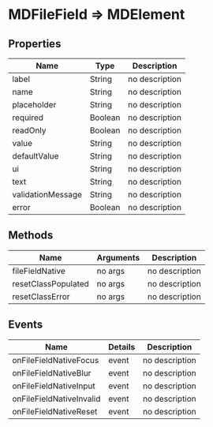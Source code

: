 # MDFileField => MDElement

## Properties
Name | Type | Description
--- | --- | ---
label | String | no description
name | String | no description
placeholder | String | no description
required | Boolean | no description
readOnly | Boolean | no description
value | String | no description
defaultValue | String | no description
ui | String | no description
text | String | no description
validationMessage | String | no description
error | Boolean | no description

## Methods
Name | Arguments | Description
--- | --- | ---
fileFieldNative | no args | no description
resetClassPopulated | no args | no description
resetClassError | no args | no description

## Events
Name | Details | Description
--- | --- | ---
onFileFieldNativeFocus | event | no description
onFileFieldNativeBlur | event | no description
onFileFieldNativeInput | event | no description
onFileFieldNativeInvalid | event | no description
onFileFieldNativeReset | event | no description

